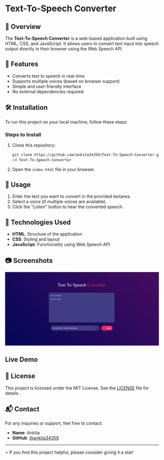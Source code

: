 # Text-To-Speech Converter

## 📌 Overview
The **Text-To-Speech Converter** is a web-based application built using HTML, CSS, and JavaScript. It allows users to convert text input into speech output directly in their browser using the Web Speech API.

## 🚀 Features
- Converts text to speech in real-time
- Supports multiple voices (based on browser support)
- Simple and user-friendly interface
- No external dependencies required

## 🛠️ Installation
To run this project on your local machine, follow these steps:

### Steps to Install
1. Clone this repository:
   ```sh
   git clone https://github.com/ankita34359/Text-To-Speech-Converter.git
   cd Text-To-Speech-Converter
   ```

2. Open the `index.html` file in your browser.

## 🎤 Usage
1. Enter the text you want to convert in the provided textarea.
2. Select a voice (if multiple voices are available).
3. Click the "Listen" button to hear the converted speech.

## 📜 Technologies Used
- **HTML**: Structure of the application
- **CSS**: Styling and layout
- **JavaScript**: Functionality using Web Speech API

## 📷 Screenshots

![Screenshot](image.png)

## Live Demo


## 📜 License
This project is licensed under the MIT License. See the [LICENSE](LICENSE) file for details.

## 📬 Contact
For any inquiries or support, feel free to contact:
- **Name**: Ankita
- **GitHub**: [@ankita34359](https://github.com/ankita34359)

---

⭐ If you find this project helpful, please consider giving it a star!
